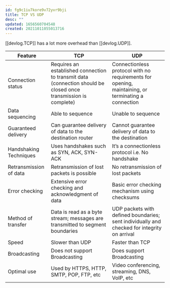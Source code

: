 ```yaml
---
id: fg9c1iu7kore9v72yvr9bji
title: TCP VS UDP
desc: ""
updated: 1656560704548
created: 20211011055013716
---
```


[[devlog.TCP]] has a lot more overhead than [[devlog.UDP]].

| Feature                | TCP                                                                                                             | UDP                                                                                                |
| ---------------------- | --------------------------------------------------------------------------------------------------------------- | -------------------------------------------------------------------------------------------------- |
| Connection status      | Requires an established connection to transmit data (connection should be closed once transmission is complete) | Connectionless protocol with no requirements for opening, maintaining, or terminating a connection |
| Data sequencing        | Able to sequence                                                                                                | Unable to sequence                                                                                 |
| Guaranteed delivery    | Can guarantee delivery of data to the destination router                                                        | Cannot guarantee delivery of data to the destination                                               |
|Handshaking Techniques | Uses handshakes such as SYN, ACK, SYN-ACK|It’s a connectionless protocol i.e. No handshake|
| Retransmission of data | Retransmission of lost packets is possible                                                                      | No retransmission of lost packets                                                                  |
| Error checking         | Extensive error checking and acknowledgment of data                                                             | Basic error checking mechanism using checksums                                                     |
| Method of transfer     | Data is read as a byte stream; messages are transmitted to segment boundaries                                   | UDP packets with defined boundaries; sent individually and checked for integrity on arrival        |
| Speed                  | Slower than UDP                                                                                                 | Faster than TCP                                                                                    |
| Broadcasting           | Does not support Broadcasting                                                                                   | Does support Broadcasting                                                                          |
| Optimal use            | Used by HTTPS, HTTP, SMTP, POP, FTP, etc                                                                        | Video conferencing, streaming, DNS, VoIP, etc                                                      |


